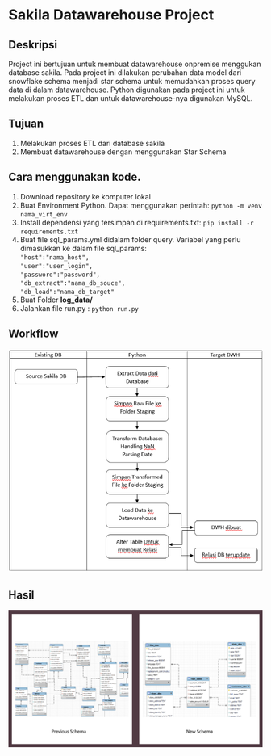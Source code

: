 # Sakila Datawarehouse Project
## Deskripsi
Project ini bertujuan untuk membuat datawarehouse  onpremise menggukan database sakila. Pada project ini dilakukan perubahan data model dari snowflake schema menjadi star schema untuk memudahkan proses query data di dalam datawarehouse. Python digunakan pada project ini untuk melakukan proses ETL dan untuk datawarehouse-nya digunakan MySQL.

## Tujuan
1.	Melakukan proses ETL dari database sakila
2.	Membuat datawarehouse dengan menggunakan Star Schema

## Cara menggunakan kode.
1. Download repository ke komputer lokal
2. Buat Environment Python. Dapat menggunakan perintah:
    `python -m venv nama_virt_env`
3. Install dependensi yang tersimpan di requirements.txt: `pip install -r requirements.txt`
4. Buat file sql_params.yml didalam folder query. Variabel yang perlu dimasukkan ke dalam file sql_params: <br>
    `"host":"nama_host",`<br>
    `"user":"user_login",`<br>
    `"password":"password",`<br>
    `"db_extract":"nama_db_souce",`<br>
    `"db_load":"nama_db_target"`<br>
6. Buat Folder **log_data/**
7. Jalankan file run.py : `python run.py`

## Workflow
![alt text](https://github.com/Muhammadfaizaladdi/Sakila-DWH/blob/main/pictures/workflow.png?raw=true)
## Hasil
![alt text](https://github.com/Muhammadfaizaladdi/Sakila-DWH/blob/main/pictures/DB%20Schema.png?raw=true)
